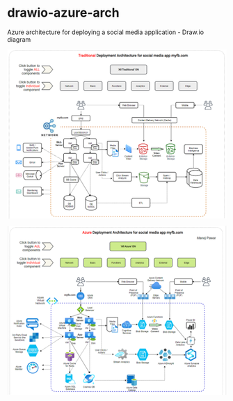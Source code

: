 # drawio-azure-arch
Azure architecture for deploying a social media application - Draw.io diagram

![Traditional Deployment Architecture](https://github.com/pawarmanoj/drawio-azure-arch/blob/76c1cb1f3c777f218ad6bcb72b1656f4dd714e69/Traditional_Deployment.png?raw=true)

![Azure Deployment Architecture](https://github.com/pawarmanoj/drawio-azure-arch/blob/76c1cb1f3c777f218ad6bcb72b1656f4dd714e69/Azure_Deployment.png?raw=true)

